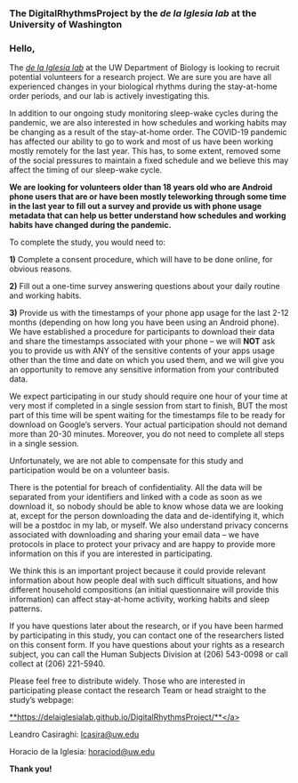 ### **The DigitalRhythmsProject** by the *de la Iglesia lab* at the University of Washington

### Hello,

The <a href="http://depts.washington.edu/delaiglesialab/wordpress/" target="_blank">*de la Iglesia lab*</a> at the UW Department of Biology is looking to recruit potential volunteers for a research project. We are sure you are have all experienced changes in your biological rhythms during the stay-at-home order periods, and our lab is actively investigating this.

In addition to our ongoing study monitoring sleep-wake cycles during the pandemic, we are also interested in how schedules and working habits may be changing as a result of the stay-at-home order. The COVID-19 pandemic has affected our ability to go to work and most of us have been working mostly remotely for the last year. This has, to some extent, removed some of the social pressures to maintain a fixed schedule and we believe this may affect the timing of our sleep-wake cycle.

**We are looking for volunteers older than 18 years old who are Android phone users that are or have been mostly teleworking through some time in the last year to fill out a survey and provide us with phone usage metadata that can help us better understand how schedules and working habits have changed during the pandemic.**

To complete the study, you would need to:

**1)**	Complete a consent procedure, which will have to be done online, for obvious reasons.

**2)**	Fill out a one-time survey answering questions about your daily routine and working habits.

**3)**	Provide us with the timestamps of your phone app usage for the last 2-12 months (depending on how long you have been using an Android phone). We have established a procedure for participants to download their data and share the timestamps associated with your phone – we will **NOT** ask you to provide us with ANY of the sensitive contents of your apps usage other than the time and date on which you used them, and we will give you an opportunity to remove any sensitive information from your contributed data.

We expect participating in our study should require one hour of your time at very most if completed in a single session from start to finish, BUT the most part of this time will be spent waiting for the timestamps file to be ready for download on Google’s servers. Your actual participation should not demand more than 20-30 minutes. Moreover, you do not need to complete all steps in a single session.

Unfortunately, we are not able to compensate for this study and participation would be on a volunteer basis.

There is the potential for breach of confidentiality. All the data will be separated from your identifiers and linked with a code as soon as we download it, so nobody should be able to know whose data we are looking at, except for the person downloading the data and de-identifying it, which will be a postdoc in my lab, or myself. We also understand privacy concerns associated with downloading and sharing your email data – we have protocols in place to protect your privacy and are happy to provide more information on this if you are interested in participating.

We think this is an important project because it could provide relevant information about how people deal
with such difficult situations, and how different household compositions (an initial questionnaire will
provide this information) can affect stay-at-home activity, working habits and sleep patterns.

If you have questions later about the research, or if you have been harmed by participating in this study, you can contact one of the researchers listed on this consent form.  If you have questions about your rights as a research subject, you can call the Human Subjects Division at (206) 543-0098 or call collect at (206) 221-5940.

Please feel free to distribute widely. Those who are interested in participating please contact the research
Team or head straight to the study’s webpage:

<a href="https://delaiglesialab.github.io/DigitalRhythmsProject/" target="blank">**https://delaiglesialab.github.io/DigitalRhythmsProject/**</a>

Leandro Casiraghi: lcasira@uw.edu

Horacio de la Iglesia: horaciod@uw.edu

**Thank you!**
